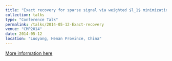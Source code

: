 ```yaml
---
title: "Exact recovery for sparse signal via weighted $l_1$ minimization"
collection: talks
type: "Conference Talk"
permalink: /talks/2014-05-12-Exact-recovery
venue: "CMP2014"
date: 2014-05-12
location: "Luoyang, Henan Province, China"
---
```


[More information here](https://doi.org/10.1093/imaiai/iaw002)

 
